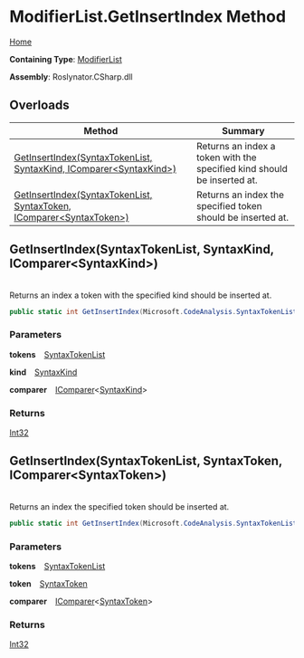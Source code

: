 # ModifierList\.GetInsertIndex Method

[Home](../../../../README.md)

**Containing Type**: [ModifierList](../README.md)

**Assembly**: Roslynator\.CSharp\.dll

## Overloads

| Method | Summary |
| ------ | ------- |
| [GetInsertIndex(SyntaxTokenList, SyntaxKind, IComparer\<SyntaxKind>)](#Roslynator_CSharp_ModifierList_GetInsertIndex_Microsoft_CodeAnalysis_SyntaxTokenList_Microsoft_CodeAnalysis_CSharp_SyntaxKind_System_Collections_Generic_IComparer_Microsoft_CodeAnalysis_CSharp_SyntaxKind__) | Returns an index a token with the specified kind should be inserted at\. |
| [GetInsertIndex(SyntaxTokenList, SyntaxToken, IComparer\<SyntaxToken>)](#Roslynator_CSharp_ModifierList_GetInsertIndex_Microsoft_CodeAnalysis_SyntaxTokenList_Microsoft_CodeAnalysis_SyntaxToken_System_Collections_Generic_IComparer_Microsoft_CodeAnalysis_SyntaxToken__) | Returns an index the specified token should be inserted at\. |

## GetInsertIndex\(SyntaxTokenList, SyntaxKind, IComparer\<SyntaxKind>\) <a id="Roslynator_CSharp_ModifierList_GetInsertIndex_Microsoft_CodeAnalysis_SyntaxTokenList_Microsoft_CodeAnalysis_CSharp_SyntaxKind_System_Collections_Generic_IComparer_Microsoft_CodeAnalysis_CSharp_SyntaxKind__"></a>

\
Returns an index a token with the specified kind should be inserted at\.

```csharp
public static int GetInsertIndex(Microsoft.CodeAnalysis.SyntaxTokenList tokens, Microsoft.CodeAnalysis.CSharp.SyntaxKind kind, System.Collections.Generic.IComparer<Microsoft.CodeAnalysis.CSharp.SyntaxKind> comparer = null)
```

### Parameters

**tokens** &ensp; [SyntaxTokenList](https://docs.microsoft.com/en-us/dotnet/api/microsoft.codeanalysis.syntaxtokenlist)

**kind** &ensp; [SyntaxKind](https://docs.microsoft.com/en-us/dotnet/api/microsoft.codeanalysis.csharp.syntaxkind)

**comparer** &ensp; [IComparer](https://docs.microsoft.com/en-us/dotnet/api/system.collections.generic.icomparer-1)\<[SyntaxKind](https://docs.microsoft.com/en-us/dotnet/api/microsoft.codeanalysis.csharp.syntaxkind)>

### Returns

[Int32](https://docs.microsoft.com/en-us/dotnet/api/system.int32)

## GetInsertIndex\(SyntaxTokenList, SyntaxToken, IComparer\<SyntaxToken>\) <a id="Roslynator_CSharp_ModifierList_GetInsertIndex_Microsoft_CodeAnalysis_SyntaxTokenList_Microsoft_CodeAnalysis_SyntaxToken_System_Collections_Generic_IComparer_Microsoft_CodeAnalysis_SyntaxToken__"></a>

\
Returns an index the specified token should be inserted at\.

```csharp
public static int GetInsertIndex(Microsoft.CodeAnalysis.SyntaxTokenList tokens, Microsoft.CodeAnalysis.SyntaxToken token, System.Collections.Generic.IComparer<Microsoft.CodeAnalysis.SyntaxToken> comparer = null)
```

### Parameters

**tokens** &ensp; [SyntaxTokenList](https://docs.microsoft.com/en-us/dotnet/api/microsoft.codeanalysis.syntaxtokenlist)

**token** &ensp; [SyntaxToken](https://docs.microsoft.com/en-us/dotnet/api/microsoft.codeanalysis.syntaxtoken)

**comparer** &ensp; [IComparer](https://docs.microsoft.com/en-us/dotnet/api/system.collections.generic.icomparer-1)\<[SyntaxToken](https://docs.microsoft.com/en-us/dotnet/api/microsoft.codeanalysis.syntaxtoken)>

### Returns

[Int32](https://docs.microsoft.com/en-us/dotnet/api/system.int32)

